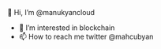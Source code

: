 
<!---
manukyancloud/manukyancloud is a ✨ special ✨ repository because its `README.md` (this file) appears on your GitHub profile.
You can click the Preview link to take a look at your changes.
--->👋 Hi, I’m @manukyancloud
- 👀 I’m interested in blockchain
- 📫 How to reach me twitter @mahcubyan
